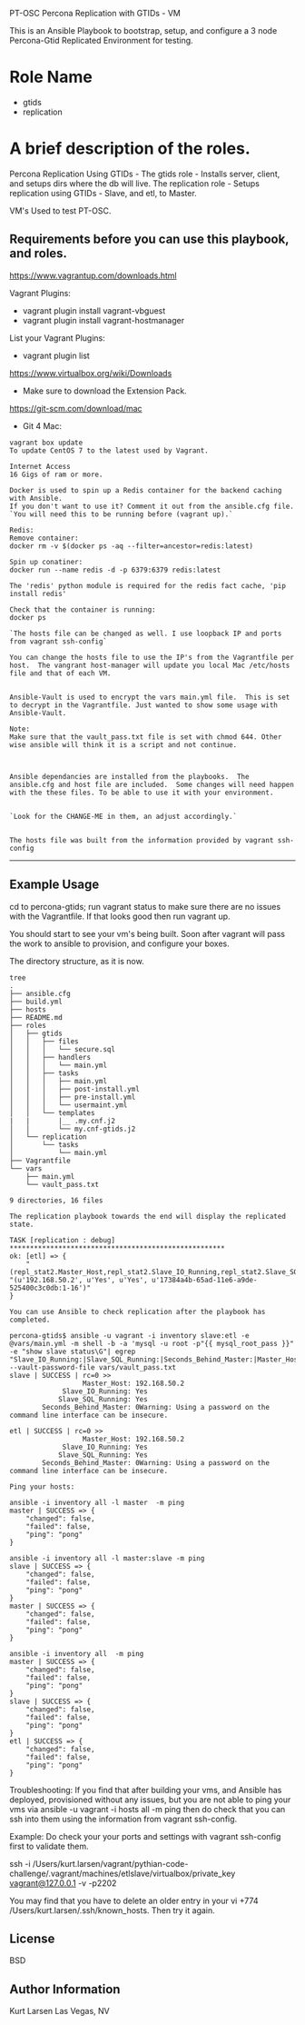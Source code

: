 PT-OSC
Percona Replication with GTIDs - VM

This is an Ansible Playbook to bootstrap, setup, and configure a 3 node Percona-Gtid Replicated Environment for testing.



Role Name
=========
- gtids
- replication


A brief description of the roles.
================================
Percona Replication Using GTIDs - The gtids role - Installs server, client, and setups dirs where the db will live.
The replication role - Setups replication using GTIDs - Slave, and etl, to Master.

VM's Used to test PT-OSC.

Requirements before you can use this playbook, and roles.
------------
https://www.vagrantup.com/downloads.html

Vagrant Plugins:
  - vagrant plugin install vagrant-vbguest
  - vagrant plugin install vagrant-hostmanager

List your Vagrant Plugins:
  - vagrant plugin  list

https://www.virtualbox.org/wiki/Downloads
  - Make sure to download the Extension Pack.

https://git-scm.com/download/mac
 - Git 4 Mac:


```
vagrant box update  
To update CentOS 7 to the latest used by Vagrant.

Internet Access
16 Gigs of ram or more.

Docker is used to spin up a Redis container for the backend caching with Ansible.
If you don't want to use it? Comment it out from the ansible.cfg file.
`You will need this to be running before (vagrant up).`

Redis:
Remove container:
docker rm -v $(docker ps -aq --filter=ancestor=redis:latest)

Spin up conatiner:
docker run --name redis -d -p 6379:6379 redis:latest

The 'redis' python module is required for the redis fact cache, 'pip install redis'

Check that the container is running:
docker ps
```

```
`The hosts file can be changed as well. I use loopback IP and ports from vagrant ssh-config`

You can change the hosts file to use the IP's from the Vagrantfile per host.  The vangrant host-manager will update you local Mac /etc/hosts file and that of each VM.


Ansible-Vault is used to encrypt the vars main.yml file.  This is set to decrypt in the Vagrantfile. Just wanted to show some usage with Ansible-Vault.

Note:
Make sure that the vault_pass.txt file is set with chmod 644. Other wise ansible will think it is a script and not continue.



Ansible dependancies are installed from the playbooks.  The ansible.cfg and host file are included.  Some changes will need happen with the these files. To be able to use it with your environment.


`Look for the CHANGE-ME in them, an adjust accordingly.`


The hosts file was built from the information provided by vagrant ssh-config
```
----------------
Example Usage
----------------

cd to percona-gtids; run vagrant status to make sure there are no issues with the Vagrantfile.  If that looks good then run vagrant up.

You should start to see your vm's being built. Soon after vagrant will pass the work to ansible to provision, and configure your boxes.


The directory structure, as it is now.
```
tree
.
├── ansible.cfg
├── build.yml
├── hosts
├── README.md
├── roles
│   ├── gtids
│   │   ├── files
│   │   │   └── secure.sql
│   │   ├── handlers
│   │   │   └── main.yml
│   │   ├── tasks
│   │   │   ├── main.yml
│   │   │   ├── post-install.yml
│   │   │   ├── pre-install.yml
│   │   │   └── usermaint.yml
│   │   └── templates
|   |       |__ .my.cnf.j2
│   │       └── my.cnf-gtids.j2
│   └── replication
│       └── tasks
│           └── main.yml
├── Vagrantfile
└── vars
    ├── main.yml
    └── vault_pass.txt

9 directories, 16 files
```


`The replication playbook towards the end will display the replicated state.`

```
TASK [replication : debug] *****************************************************
ok: [etl] => {
    "(repl_stat2.Master_Host,repl_stat2.Slave_IO_Running,repl_stat2.Slave_SQL_Running,repl_stat2.Executed_Gtid_Set)": "(u'192.168.50.2', u'Yes', u'Yes', u'17384a4b-65ad-11e6-a9de-525400c3c0db:1-16')"
}

```


`You can use Ansible to check replication after the playbook has completed.`

```
percona-gtids$ ansible -u vagrant -i inventory slave:etl -e @vars/main.yml -m shell -b -a 'mysql -u root -p"{{ mysql_root_pass }}" -e "show slave status\G"| egrep "Slave_IO_Running:|Slave_SQL_Running:|Seconds_Behind_Master:|Master_Host:"' --vault-password-file vars/vault_pass.txt
slave | SUCCESS | rc=0 >>
                  Master_Host: 192.168.50.2
             Slave_IO_Running: Yes
            Slave_SQL_Running: Yes
        Seconds_Behind_Master: 0Warning: Using a password on the command line interface can be insecure.

etl | SUCCESS | rc=0 >>
                  Master_Host: 192.168.50.2
             Slave_IO_Running: Yes
            Slave_SQL_Running: Yes
        Seconds_Behind_Master: 0Warning: Using a password on the command line interface can be insecure.

```



```
Ping your hosts:

ansible -i inventory all -l master  -m ping
master | SUCCESS => {
    "changed": false,
    "failed": false,
    "ping": "pong"
}

ansible -i inventory all -l master:slave -m ping
slave | SUCCESS => {
    "changed": false,
    "failed": false,
    "ping": "pong"
}
master | SUCCESS => {
    "changed": false,
    "failed": false,
    "ping": "pong"
}

ansible -i inventory all  -m ping
master | SUCCESS => {
    "changed": false,
    "failed": false,
    "ping": "pong"
}
slave | SUCCESS => {
    "changed": false,
    "failed": false,
    "ping": "pong"
}
etl | SUCCESS => {
    "changed": false,
    "failed": false,
    "ping": "pong"
}
```

Troubleshooting:
If you find that after building your vms, and Ansible has deployed, provisioned without any issues, but you are not able to ping your vms via  ansible -u vagrant -i hosts all -m ping  then do check that you can ssh into them using the information from vagrant ssh-config.

Example:
Do check your your ports and settings with vagrant ssh-config first to validate them.

ssh -i /Users/kurt.larsen/vagrant/pythian-code-challenge/.vagrant/machines/etlslave/virtualbox/private_key vagrant@127.0.0.1 -v -p2202

You may find that you have to delete an older entry in your vi +774 /Users/kurt.larsen/.ssh/known_hosts.  Then try it again.




License
-------

BSD

Author Information
------------------
Kurt Larsen  Las Vegas, NV
